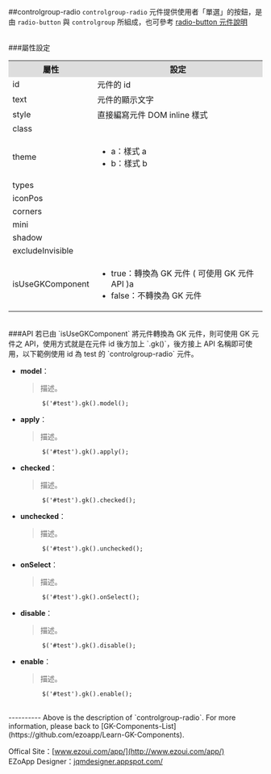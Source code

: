 ##controlgroup-radio
`controlgroup-radio` 元件提供使用者「單選」的按鈕，是由 `radio-button` 與 `controlgroup` 所組成，也可參考 [radio-button 元件說明](https://github.com/ezoapp/Learn-GK-Components/blob/master/docs/GKComponent-radio-button.md)

<br/>
###屬性設定
<table>

<tr>
<th style="background:#ddd;">屬性</th>
<th style="background:#ddd;">設定</th>
</tr>

<tr>
<td>id</td>
<td>元件的 id</td>
</tr>

<tr>
<td>text</td>
<td>元件的顯示文字</td>
</tr>

<tr>
<td>style</td>
<td>直接編寫元件 DOM inline 樣式</td>
</tr>

<tr>
<td>class</td>
<td></td>
</tr>

<tr>
<td>theme</td>
<td><ul>
<li>a：樣式 a</li>
<li>b：樣式 b</li>
</ul></td>
</tr>

<tr>
<td>types</td>
<td></td>
</tr>

<tr>
<td>iconPos</td>
<td></td>
</tr>

<tr>
<td>corners</td>
<td></td>
</tr>

<tr>
<td>mini</td>
<td></td>
</tr>

<tr>
<td>shadow</td>
<td></td>
</tr>

<tr>
<td>excludeInvisible</td>
<td></td>
</tr>

<tr>
<td>isUseGKComponent</td>
<td><ul>
<li>true：轉換為 GK 元件 ( 可使用 GK 元件 API )a</li>
<li>false：不轉換為 GK 元件</li>
</ul></td>
</tr>

</table>

<br/>
###API
若已由 `isUseGKComponent` 將元件轉換為 GK 元件，則可使用 GK 元件之 API，使用方式就是在元件 id 後方加上 `.gk()`，後方接上 API 名稱即可使用，以下範例使用 id 為 test 的 `controlgroup-radio` 元件。

- **model**：  
  	> 描述。

			$('#test').gk().model();

- **apply**：  
  	> 描述。

			$('#test').gk().apply();

- **checked**：  
  	> 描述。

			$('#test').gk().checked();

- **unchecked**：  
  	> 描述。

			$('#test').gk().unchecked();

- **onSelect**：  
  	> 描述。

			$('#test').gk().onSelect();

- **disable**：  
  	> 描述。

			$('#test').gk().disable();

- **enable**：  
  	> 描述。

			$('#test').gk().enable();
<br/>
----------
Above is the description of `controlgroup-radio`. For more information, please back to [GK-Components-List](https://github.com/ezoapp/Learn-GK-Components).

Offical Site：[www.ezoui.com/app/](http://www.ezoui.com/app/)  
EZoApp Designer：[jqmdesigner.appspot.com/](http://jqmdesigner.appspot.com/)




